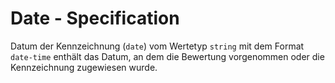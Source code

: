 # Date - Specification

Datum der Kennzeichnung (`date`) vom Wertetyp `string` mit dem Format `date-time` enthält das Datum, an dem die Bewertung vorgenommen oder die Kennzeichnung zugewiesen wurde.